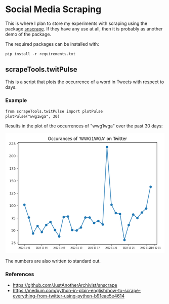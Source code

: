 # Social Media Scraping
This is where I plan to store my experiments with scraping using the package [snscrape](https://github.com/JustAnotherArchivist/snscrape).  If they have any use at all, then it is probably as another demo of the package.

The required packages can be installed with:

    pip install -r requirements.txt

## scrapeTools.twitPulse
This is a script that plots the occurrence of a word in Tweets with respect to days.  

### Example

    from scrapeTools.twitPulse import plotPulse
    plotPulse("wwg1wga", 30)

Results in the plot of the occurrences of "wwg1wga" over the past 30 days:

![plotPulse example](./images/plotPulse.png)

The numbers are also written to standard out.

### References
 * https://github.com/JustAnotherArchivist/snscrape
 * https://medium.com/python-in-plain-english/how-to-scrape-everything-from-twitter-using-python-b91eae5e4614
